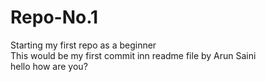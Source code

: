 # Repo-No.1
Starting  my first repo as a beginner
<br>
This would be my first commit inn readme file by Arun Saini
<br> 
hello how are you?
